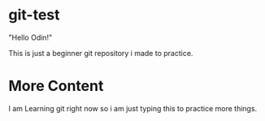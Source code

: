 # git-test

"Hello Odin!"

This is just a beginner git repository i made to practice.

# More Content

I am Learning git right now so i am just typing this to practice more things.
